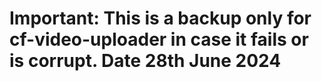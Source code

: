 # Important: This is a backup only for cf-video-uploader in case it fails or is corrupt. Date 28th June 2024
